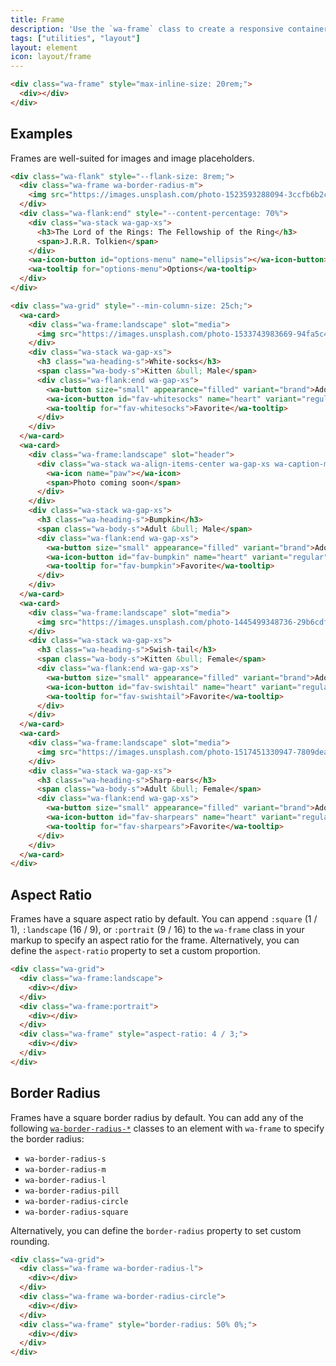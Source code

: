 ```yaml
---
title: Frame
description: 'Use the `wa-frame` class to create a responsive container with consistent proportions to enclose content.'
tags: ["utilities", "layout"]
layout: element
icon: layout/frame
---
```


<style>
  [class*='wa-frame']:has(div:empty) {
    border: var(--wa-border-width-s) dashed var(--wa-color-neutral-border-normal);
    padding: var(--wa-space-s);
  }

  [class*='wa-frame'] div:empty {
    background-color: var(--wa-color-indigo-60);
    border-radius: var(--wa-border-radius-m);
    min-block-size: 4rem;
    min-inline-size: 4rem;
  }
</style>

```html {.example}
<div class="wa-frame" style="max-inline-size: 20rem;">
  <div></div>
</div>
```

## Examples

Frames are well-suited for images and image placeholders.

```html {.example}
<div class="wa-flank" style="--flank-size: 8rem;">
  <div class="wa-frame wa-border-radius-m">
    <img src="https://images.unsplash.com/photo-1523593288094-3ccfb6b2c192?q=20" alt=""/>
  </div>
  <div class="wa-flank:end" style="--content-percentage: 70%">
    <div class="wa-stack wa-gap-xs">
      <h3>The Lord of the Rings: The Fellowship of the Ring</h3>
      <span>J.R.R. Tolkien</span>
    </div>
    <wa-icon-button id="options-menu" name="ellipsis"></wa-icon-button>
    <wa-tooltip for="options-menu">Options</wa-tooltip>
  </div>
</div>
```

```html {.example}
<div class="wa-grid" style="--min-column-size: 25ch;">
  <wa-card>
    <div class="wa-frame:landscape" slot="media">
      <img src="https://images.unsplash.com/photo-1533743983669-94fa5c4338ec?q=20" alt="Grey and white tabby kitten" />
    </div>
    <div class="wa-stack wa-gap-xs">
      <h3 class="wa-heading-s">White-socks</h3>
      <span class="wa-body-s">Kitten &bull; Male</span>
      <div class="wa-flank:end wa-gap-xs">
        <wa-button size="small" appearance="filled" variant="brand">Adopt this pet</wa-button>
        <wa-icon-button id="fav-whitesocks" name="heart" variant="regular"></wa-icon-button>
        <wa-tooltip for="fav-whitesocks">Favorite</wa-tooltip>
      </div>
    </div>
  </wa-card>
  <wa-card>
    <div class="wa-frame:landscape" slot="header">
      <div class="wa-stack wa-align-items-center wa-gap-xs wa-caption-m">
        <wa-icon name="paw"></wa-icon>
        <span>Photo coming soon</span>
      </div>
    </div>
    <div class="wa-stack wa-gap-xs">
      <h3 class="wa-heading-s">Bumpkin</h3>
      <span class="wa-body-s">Adult &bull; Male</span>
      <div class="wa-flank:end wa-gap-xs">
        <wa-button size="small" appearance="filled" variant="brand">Adopt this pet</wa-button>
        <wa-icon-button id="fav-bumpkin" name="heart" variant="regular"></wa-icon-button>
        <wa-tooltip for="fav-bumpkin">Favorite</wa-tooltip>
      </div>
    </div>
  </wa-card>
  <wa-card>
    <div class="wa-frame:landscape" slot="media">
      <img src="https://images.unsplash.com/photo-1445499348736-29b6cdfc03b9?q=20" alt="Diluted calico kitten" />
    </div>
    <div class="wa-stack wa-gap-xs">
      <h3 class="wa-heading-s">Swish-tail</h3>
      <span class="wa-body-s">Kitten &bull; Female</span>
      <div class="wa-flank:end wa-gap-xs">
        <wa-button size="small" appearance="filled" variant="brand">Adopt this pet</wa-button>
        <wa-icon-button id="fav-swishtail" name="heart" variant="regular"></wa-icon-button>
        <wa-tooltip for="fav-swishtail">Favorite</wa-tooltip>
      </div>
    </div>
  </wa-card>
  <wa-card>
    <div class="wa-frame:landscape" slot="media">
      <img src="https://images.unsplash.com/photo-1517451330947-7809dead78d5?q=20" alt="Short-haired tabby cat" />
    </div>
    <div class="wa-stack wa-gap-xs">
      <h3 class="wa-heading-s">Sharp-ears</h3>
      <span class="wa-body-s">Adult &bull; Female</span>
      <div class="wa-flank:end wa-gap-xs">
        <wa-button size="small" appearance="filled" variant="brand">Adopt this pet</wa-button>
        <wa-icon-button id="fav-sharpears" name="heart" variant="regular"></wa-icon-button>
        <wa-tooltip for="fav-sharpears">Favorite</wa-tooltip>
      </div>
    </div>
  </wa-card>
</div>
```

## Aspect Ratio

Frames have a square aspect ratio by default. You can append `:square` (1 / 1), `:landscape` (16 / 9), or `:portrait` (9 / 16) to the `wa-frame` class in your markup to specify an aspect ratio for the frame. Alternatively, you can define the `aspect-ratio` property to set a custom proportion.

```html {.example}
<div class="wa-grid">
  <div class="wa-frame:landscape">
    <div></div>
  </div>
  <div class="wa-frame:portrait">
    <div></div>
  </div>
  <div class="wa-frame" style="aspect-ratio: 4 / 3;">
    <div></div>
  </div>
</div>
```

## Border Radius

Frames have a square border radius by default. You can add any of the following [`wa-border-radius-*`](/docs/style-utilities/border-radius) classes to an element with `wa-frame` to specify the border radius:
- `wa-border-radius-s`
- `wa-border-radius-m`
- `wa-border-radius-l`
- `wa-border-radius-pill`
- `wa-border-radius-circle`
- `wa-border-radius-square`

Alternatively, you can define the `border-radius` property to set custom rounding.

```html {.example}
<div class="wa-grid">
  <div class="wa-frame wa-border-radius-l">
    <div></div>
  </div>
  <div class="wa-frame wa-border-radius-circle">
    <div></div>
  </div>
  <div class="wa-frame" style="border-radius: 50% 0%;">
    <div></div>
  </div>
</div>
```
